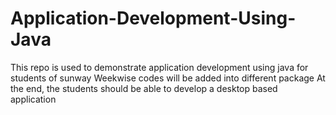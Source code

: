 # Application-Development-Using-Java
This repo is used to demonstrate application development using java for students of sunway
Weekwise codes will be added into different package
At the end, the students should be able to develop a desktop based application

